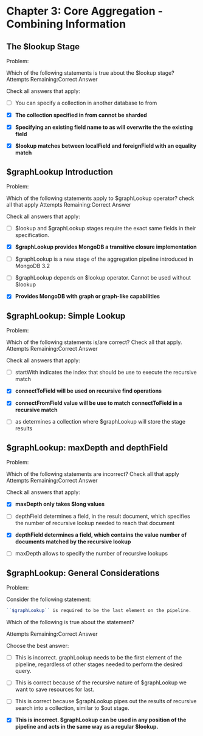 # Chapter 3: Core Aggregation - Combining Information

## The \$lookup Stage

Problem:

Which of the following statements is true about the \$lookup stage?
Attempts Remaining:Correct Answer

Check all answers that apply:

- [ ] You can specify a collection in another database to from

- [x] **The collection specified in from cannot be sharded**

- [x] **Specifying an existing field name to as will overwrite the the existing field**

- [x] **\$lookup matches between localField and foreignField with an equality match**

## \$graphLookup Introduction

Problem:

Which of the following statements apply to \$graphLookup operator? check all that apply
Attempts Remaining:Correct Answer

Check all answers that apply:

- [ ] $lookup and $graphLookup stages require the exact same fields in their specification.

- [x] **\$graphLookup provides MongoDB a transitive closure implementation**

- [ ] \$graphLookup is a new stage of the aggregation pipeline introduced in MongoDB 3.2

- [ ] $graphLookup depends on $lookup operator. Cannot be used without \$lookup

- [x] **Provides MongoDB with graph or graph-like capabilities**

## \$graphLookup: Simple Lookup

Problem:

Which of the following statements is/are correct? Check all that apply.
Attempts Remaining:Correct Answer

Check all answers that apply:

- [ ] startWith indicates the index that should be use to execute the recursive match

- [x] **connectToField will be used on recursive find operations**

- [x] **connectFromField value will be use to match connectToField in a recursive match**

- [ ] as determines a collection where \$graphLookup will store the stage results

## \$graphLookup: maxDepth and depthField

Problem:

Which of the following statements are incorrect? Check all that apply
Attempts Remaining:Correct Answer

Check all answers that apply:

- [x] **maxDepth only takes \$long values**

- [ ] depthField determines a field, in the result document, which specifies the number of recursive lookup needed to reach that document

- [x] **depthField determines a field, which contains the value number of documents matched by the recursive lookup**

- [ ] maxDepth allows to specify the number of recursive lookups

## \$graphLookup: General Considerations

Problem:

Consider the following statement:

```javascript
``$graphLookup`` is required to be the last element on the pipeline.
```

Which of the following is true about the statement?

Attempts Remaining:Correct Answer

Choose the best answer:

- [ ] This is incorrect. graphLookup needs to be the first element of the pipeline, regardless of other stages needed to perform the desired query.

- [ ] This is correct because of the recursive nature of \$graphLookup we want to save resources for last.

- [ ] This is correct because $graphLookup pipes out the results of recursive search into a collection, similar to $out stage.

- [x] **This is incorrect. $graphLookup can be used in any position of the pipeline and acts in the same way as a regular $lookup.**
